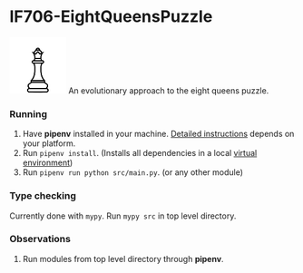 # IF706-EightQueensPuzzle
![Queen](./assets/queen.png)
An evolutionary approach to the eight queens puzzle.

### Running
1. Have **pipenv** installed in your machine. [Detailed instructions](https://pypi.org/project/pipenv/) depends on your platform.
2. Run `pipenv install`. (Installs all dependencies in a local [virtual environment](https://virtualenv.pypa.io/en/latest/))
3. Run `pipenv run python src/main.py`. (or any other module)

### Type checking
Currently done with `mypy`.
Run `mypy src` in top level directory.

### Observations
1. Run modules from top level directory through **pipenv**.

